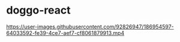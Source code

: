# doggo-react


https://user-images.githubusercontent.com/92826947/186954597-64033592-fe39-4ce7-aef7-cf8061879913.mp4

